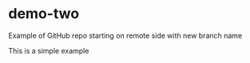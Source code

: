 # demo-two
Example of GitHub repo starting on remote side with new branch name 

This is a simple example 


